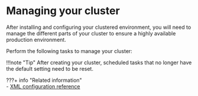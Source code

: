 # Managing your cluster

After installing and configuring your clustered environment, you will need to manage the different parts of your cluster to ensure a highly available production environment.

Perform the following tasks to manage your cluster:

!!!note "Tip"
    After creating your cluster, scheduled tasks that no longer have the default setting need to be reset.

???+ info "Related information"  
    -   [XML configuration reference](../../../../deployment/manage/portal_admin_tools/xml_config_interface/xml_config_ref/adxmlref.md)

